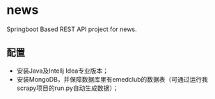 # news
Springboot Based REST API project for news.

## 配置
 
- 安装Java及Intellj Idea专业版本；
- 安装MongoDB，并保障数据库里有emedclub的数据表（可通过运行我scrapy项目的run.py自动生成数据）；


